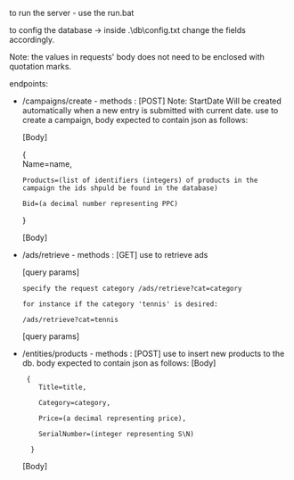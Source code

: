 to run the server - use the run.bat

to config the database -> inside .\db\config.txt change the fields accordingly.

Note: the values in requests' body does not need to be enclosed with quotation marks.

endpoints:
* /campaigns/create - methods : [POST] 
Note: StartDate Will be created automatically when a new entry is submitted with current date.
use to create a campaign, body expected to contain json as follows:

  [Body]
  
    {  
      Name=name,

      Products=(list of identifiers (integers) of products in the campaign the ids shpuld be found in the database)

      Bid=(a decimal number representing PPC) 
    }
   
  [Body]
  
* /ads/retrieve - methods : [GET]
 use to retrieve ads 
 
   [query params]

      specify the request category /ads/retrieve?cat=category

      for instance if the category 'tennis' is desired:

      /ads/retrieve?cat=tennis

   [query params]
  
* /entities/products - methods : [POST]
  use to insert new products to the db. body expected to contain json as follows:
  [Body]
 
       {
          Title=title,

          Category=category,

          Price=(a decimal representing price),
      
          SerialNumber=(integer representing S\N)
        
        }
  [Body]
    
<!--     
 * /entities/campaign - methods : [GET]
  used to retrieve campaign details from the db.
  <Body>
    Title=<title>
    Category=<category>
    Price=<a decimal representing price>
  </Body> -->
    
  
  
  
  
 
  
 
 
